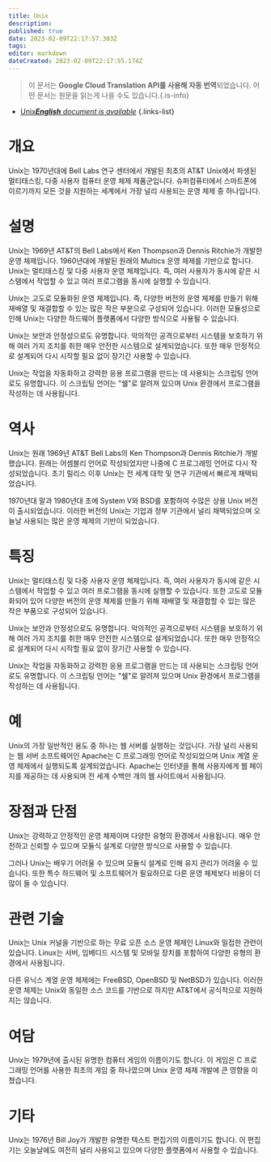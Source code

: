 ```yaml
---
title: Unix
description: 
published: true
date: 2023-02-09T22:17:57.303Z
tags: 
editor: markdown
dateCreated: 2023-02-09T22:17:55.174Z
---
```


> 이 문서는 **Google Cloud Translation API를 사용해 자동 번역**되었습니다.
어떤 문서는 원문을 읽는게 나을 수도 있습니다.{.is-info}



- [Unix***English** document is available*](/en/Knowledge-base/Dictionary/unix)
{.links-list}


# 개요
Unix는 1970년대에 Bell Labs 연구 센터에서 개발된 최초의 AT&T Unix에서 파생된 멀티태스킹, 다중 사용자 컴퓨터 운영 체제 제품군입니다. 슈퍼컴퓨터에서 스마트폰에 이르기까지 모든 것을 지원하는 세계에서 가장 널리 사용되는 운영 체제 중 하나입니다.

# 설명
Unix는 1969년 AT&T의 Bell Labs에서 Ken Thompson과 Dennis Ritchie가 개발한 운영 체제입니다. 1960년대에 개발된 원래의 Multics 운영 체제를 기반으로 합니다. Unix는 멀티태스킹 및 다중 사용자 운영 체제입니다. 즉, 여러 사용자가 동시에 같은 시스템에서 작업할 수 있고 여러 프로그램을 동시에 실행할 수 있습니다.

Unix는 고도로 모듈화된 운영 체제입니다. 즉, 다양한 버전의 운영 체제를 만들기 위해 재배열 및 재결합할 수 있는 많은 작은 부분으로 구성되어 있습니다. 이러한 모듈성으로 인해 Unix는 다양한 하드웨어 플랫폼에서 다양한 방식으로 사용될 수 있습니다.

Unix는 보안과 안정성으로도 유명합니다. 악의적인 공격으로부터 시스템을 보호하기 위해 여러 가지 조치를 취한 매우 안전한 시스템으로 설계되었습니다. 또한 매우 안정적으로 설계되어 다시 시작할 필요 없이 장기간 사용할 수 있습니다.

Unix는 작업을 자동화하고 강력한 응용 프로그램을 만드는 데 사용되는 스크립팅 언어로도 유명합니다. 이 스크립팅 언어는 "쉘"로 알려져 있으며 Unix 환경에서 프로그램을 작성하는 데 사용됩니다.

# 역사
Unix는 원래 1969년 AT&T Bell Labs의 Ken Thompson과 Dennis Ritchie가 개발했습니다. 원래는 어셈블리 언어로 작성되었지만 나중에 C 프로그래밍 언어로 다시 작성되었습니다. 초기 릴리스 이후 Unix는 전 세계 대학 및 연구 기관에서 빠르게 채택되었습니다.

1970년대 말과 1980년대 초에 System V와 BSD를 포함하여 수많은 상용 Unix 버전이 출시되었습니다. 이러한 버전의 Unix는 기업과 정부 기관에서 널리 채택되었으며 오늘날 사용되는 많은 운영 체제의 기반이 되었습니다.

# 특징
Unix는 멀티태스킹 및 다중 사용자 운영 체제입니다. 즉, 여러 사용자가 동시에 같은 시스템에서 작업할 수 있고 여러 프로그램을 동시에 실행할 수 있습니다. 또한 고도로 모듈화되어 있어 다양한 버전의 운영 체제를 만들기 위해 재배열 및 재결합할 수 있는 많은 작은 부품으로 구성되어 있습니다.

Unix는 보안과 안정성으로도 유명합니다. 악의적인 공격으로부터 시스템을 보호하기 위해 여러 가지 조치를 취한 매우 안전한 시스템으로 설계되었습니다. 또한 매우 안정적으로 설계되어 다시 시작할 필요 없이 장기간 사용할 수 있습니다.

Unix는 작업을 자동화하고 강력한 응용 프로그램을 만드는 데 사용되는 스크립팅 언어로도 유명합니다. 이 스크립팅 언어는 "쉘"로 알려져 있으며 Unix 환경에서 프로그램을 작성하는 데 사용됩니다.

# 예
Unix의 가장 일반적인 용도 중 하나는 웹 서버를 실행하는 것입니다. 가장 널리 사용되는 웹 서버 소프트웨어인 Apache는 C 프로그래밍 언어로 작성되었으며 Unix 계열 운영 체제에서 실행되도록 설계되었습니다. Apache는 인터넷을 통해 사용자에게 웹 페이지를 제공하는 데 사용되며 전 세계 수백만 개의 웹 사이트에서 사용됩니다.

# 장점과 단점
Unix는 강력하고 안정적인 운영 체제이며 다양한 유형의 환경에서 사용됩니다. 매우 안전하고 신뢰할 수 있으며 모듈식 설계로 다양한 방식으로 사용할 수 있습니다.

그러나 Unix는 배우기 어려울 수 있으며 모듈식 설계로 인해 유지 관리가 어려울 수 있습니다. 또한 특수 하드웨어 및 소프트웨어가 필요하므로 다른 운영 체제보다 비용이 더 많이 들 수 있습니다.

# 관련 기술
Unix는 Unix 커널을 기반으로 하는 무료 오픈 소스 운영 체제인 Linux와 밀접한 관련이 있습니다. Linux는 서버, 임베디드 시스템 및 모바일 장치를 포함하여 다양한 유형의 환경에서 사용됩니다.

다른 유닉스 계열 운영 체제에는 FreeBSD, OpenBSD 및 NetBSD가 있습니다. 이러한 운영 체제는 Unix와 동일한 소스 코드를 기반으로 하지만 AT&T에서 공식적으로 지원하지는 않습니다.

# 여담
Unix는 1979년에 출시된 유명한 컴퓨터 게임의 이름이기도 합니다. 이 게임은 C 프로그래밍 언어를 사용한 최초의 게임 중 하나였으며 Unix 운영 체제 개발에 큰 영향을 미쳤습니다.

# 기타
Unix는 1976년 Bill Joy가 개발한 유명한 텍스트 편집기의 이름이기도 합니다. 이 편집기는 오늘날에도 여전히 널리 사용되고 있으며 다양한 플랫폼에서 사용할 수 있습니다.